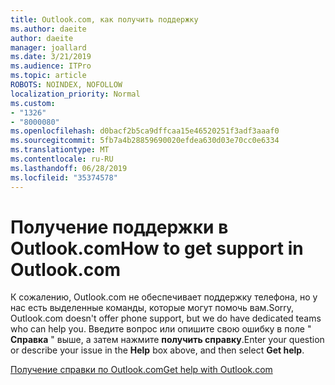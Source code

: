 ```yaml
---
title: Outlook.com, как получить поддержку
ms.author: daeite
author: daeite
manager: joallard
ms.date: 3/21/2019
ms.audience: ITPro
ms.topic: article
ROBOTS: NOINDEX, NOFOLLOW
localization_priority: Normal
ms.custom:
- "1326"
- "8000080"
ms.openlocfilehash: d0bacf2b5ca9dffcaa15e46520251f3adf3aaaf0
ms.sourcegitcommit: 5fb7a4b28859690020efdea630d03e70cc0e6334
ms.translationtype: MT
ms.contentlocale: ru-RU
ms.lasthandoff: 06/28/2019
ms.locfileid: "35374578"
---
```

# <a name="how-to-get-support-in-outlookcom"></a><span data-ttu-id="44c43-102">Получение поддержки в Outlook.com</span><span class="sxs-lookup"><span data-stu-id="44c43-102">How to get support in Outlook.com</span></span>

<span data-ttu-id="44c43-103">К сожалению, Outlook.com не обеспечивает поддержку телефона, но у нас есть выделенные команды, которые могут помочь вам.</span><span class="sxs-lookup"><span data-stu-id="44c43-103">Sorry, Outlook.com doesn't offer phone support, but we do have dedicated teams who can help you.</span></span>
<span data-ttu-id="44c43-104">Введите вопрос или опишите свою ошибку в поле " **Справка** " выше, а затем нажмите **получить справку**.</span><span class="sxs-lookup"><span data-stu-id="44c43-104">Enter your question or describe your issue in the **Help** box above, and then select **Get help**.</span></span>

[<span data-ttu-id="44c43-105">Получение справки по Outlook.com</span><span class="sxs-lookup"><span data-stu-id="44c43-105">Get help with Outlook.com</span></span>](https://support.office.com/article/40676ad0-c831-45ac-a023-5be633be798d)
